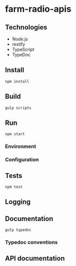 # farm-radio-apis

## Technologies

* Node.js
* restify
* TypeScript
* TypeDoc

## Install

```
npm install
```

## Build

```
gulp scripts
```

## Run

```
npm start
```

### Environment

### Configuration

## Tests

```
npm test
```

## Logging

## Documentation

```
gulp typedoc
```

### Typedoc conventions

## API documentation
